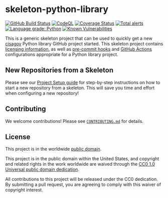 # skeleton-python-library #

[![GitHub Build Status](https://github.com/cisagov/skeleton-python-library/workflows/build/badge.svg)](https://github.com/cisagov/skeleton-python-library/actions)
[![CodeQL](https://github.com/cisagov/skeleton-python-library/workflows/CodeQL/badge.svg)](https://github.com/cisagov/skeleton-python-library/actions/workflows/codeql-analysis.yml)
[![Coverage Status](https://coveralls.io/repos/github/cisagov/skeleton-python-library/badge.svg?branch=develop)](https://coveralls.io/github/cisagov/skeleton-python-library?branch=develop)
[![Total alerts](https://img.shields.io/lgtm/alerts/g/cisagov/skeleton-python-library.svg?logo=lgtm&logoWidth=18)](https://lgtm.com/projects/g/cisagov/skeleton-python-library/alerts/)
[![Language grade: Python](https://img.shields.io/lgtm/grade/python/g/cisagov/skeleton-python-library.svg?logo=lgtm&logoWidth=18)](https://lgtm.com/projects/g/cisagov/skeleton-python-library/context:python)
[![Known Vulnerabilities](https://snyk.io/test/github/cisagov/skeleton-python-library/develop/badge.svg)](https://snyk.io/test/github/cisagov/skeleton-python-library)

This is a generic skeleton project that can be used to quickly get a
new [cisagov](https://github.com/cisagov) Python library GitHub
project started.  This skeleton project contains [licensing
information](LICENSE), as well as
[pre-commit hooks](https://pre-commit.com) and
[GitHub Actions](https://github.com/features/actions) configurations
appropriate for a Python library project.

## New Repositories from a Skeleton ##

Please see our [Project Setup guide](https://github.com/cisagov/development-guide/tree/develop/project_setup)
for step-by-step instructions on how to start a new repository from
a skeleton. This will save you time and effort when configuring a
new repository!

## Contributing ##

We welcome contributions!  Please see [`CONTRIBUTING.md`](CONTRIBUTING.md) for
details.

## License ##

This project is in the worldwide [public domain](LICENSE).

This project is in the public domain within the United States, and
copyright and related rights in the work worldwide are waived through
the [CC0 1.0 Universal public domain
dedication](https://creativecommons.org/publicdomain/zero/1.0/).

All contributions to this project will be released under the CC0
dedication. By submitting a pull request, you are agreeing to comply
with this waiver of copyright interest.
